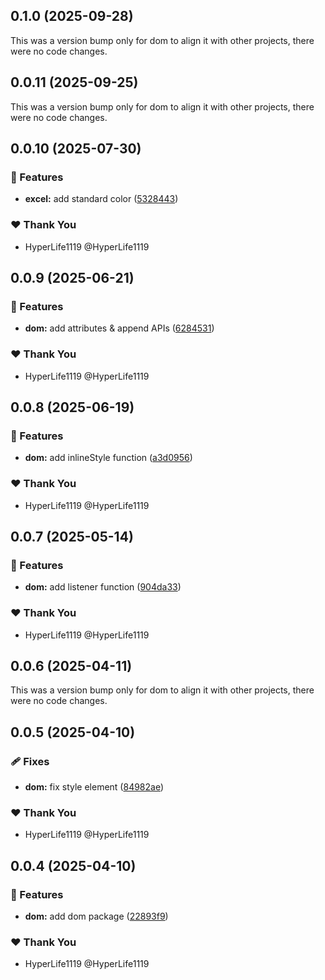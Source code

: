 ## 0.1.0 (2025-09-28)

This was a version bump only for dom to align it with other projects, there were no code changes.

## 0.0.11 (2025-09-25)

This was a version bump only for dom to align it with other projects, there were no code changes.

## 0.0.10 (2025-07-30)

### 🚀 Features

- **excel:** add standard color ([5328443](https://github.com/composize/composize/commit/5328443))

### ❤️ Thank You

- HyperLife1119 @HyperLife1119

## 0.0.9 (2025-06-21)

### 🚀 Features

- **dom:** add attributes & append APIs ([6284531](https://github.com/composize/composize/commit/6284531))

### ❤️ Thank You

- HyperLife1119 @HyperLife1119

## 0.0.8 (2025-06-19)

### 🚀 Features

- **dom:** add inlineStyle function ([a3d0956](https://github.com/composize/composize/commit/a3d0956))

### ❤️ Thank You

- HyperLife1119 @HyperLife1119

## 0.0.7 (2025-05-14)

### 🚀 Features

- **dom:** add listener function ([904da33](https://github.com/composize/composize/commit/904da33))

### ❤️ Thank You

- HyperLife1119 @HyperLife1119

## 0.0.6 (2025-04-11)

This was a version bump only for dom to align it with other projects, there were no code changes.

## 0.0.5 (2025-04-10)

### 🩹 Fixes

- **dom:** fix style element ([84982ae](https://github.com/composize/composize/commit/84982ae))

### ❤️ Thank You

- HyperLife1119 @HyperLife1119

## 0.0.4 (2025-04-10)

### 🚀 Features

- **dom:** add dom package ([22893f9](https://github.com/composize/composize/commit/22893f9))

### ❤️ Thank You

- HyperLife1119 @HyperLife1119